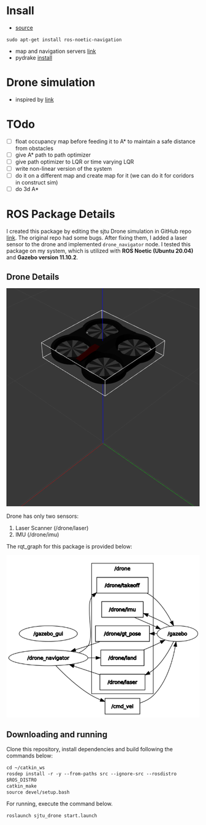 # Insall
- [source](https://automaticaddison.com/how-to-set-up-the-ros-navigation-stack-on-a-robot/)
```
sudo apt-get install ros-noetic-navigation
```
- map and navigation servers [link](https://answers.ros.org/question/244237/rosrun-map_server-map_server-couldnt-find-executable/)
- pydrake [install](https://drake.mit.edu/pip.html#stable-releases)
# Drone simulation
- inspired by [link](https://github.com/NovoG93/sjtu-drone)
# TOdo
- [ ] float occupancy map before feeding it to A* to maintain a safe distance from obstacles
- [ ] give A* path to path optimizer
- [ ] give path optimizer to LQR or time varying LQR
- [ ] write non-linear version of the system
- [ ] do it on a different map and create map for it (we can do it for coridors in construct sim)
- [ ] do 3d A*
# ROS Package Details

I created this package by editing the sjtu Drone simulation in GitHub repo [link](https://github.com/NovoG93/sjtu-drone). The original repo had some bugs. After fixing them, I added a laser sensor to the drone and implemented ```drone_navigator``` node. I tested this package on my system, which is utilized with **ROS Noetic (Ubuntu 20.04)** and **Gazebo version 11.10.2**.

## Drone Details
![rosgraph](./img/drone.png)

Drone has only two sensors: 
1. Laser Scanner (/drone/laser)
2. IMU (/drone/imu)

The rqt_graph for this package is provided below:

![rosgraph](./img/rosgraph.png)

## Downloading and running
Clone this repository, install dependencies and build following the commands below:
```
cd ~/catkin_ws
rosdep install -r -y --from-paths src --ignore-src --rosdistro $ROS_DISTRO 
catkin_make
source devel/setup.bash
```
For running, execute the command below.
```
roslaunch sjtu_drone start.launch
```
